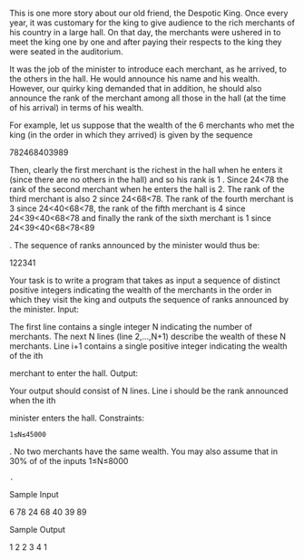 This is one more story about our old friend, the Despotic King. Once every year, it was customary for the king to give audience to the rich merchants of his country in a large hall. On that day, the merchants were ushered in to meet the king one by one and after paying their respects to the king they were seated in the auditorium.

It was the job of the minister to introduce each merchant, as he arrived, to the others in the hall. He would announce his name and his wealth. However, our quirky king demanded that in addition, he should also announce the rank of the merchant among all those in the hall (at the time of his arrival) in terms of his wealth.

For example, let us suppose that the wealth of the 6 merchants who met the king (in the order in which they arrived) is given by the sequence

782468403989

Then, clearly the first merchant is the richest in the hall when he enters it (since there are no others in the hall) and so his rank is 1
. Since 24<78 the rank of the second merchant when he enters the hall is 2. The rank of the third merchant is also 2 since 24<68<78. The rank of the fourth merchant is 3 since 24<40<68<78, the rank of the fifth merchant is 4 since 24<39<40<68<78 and finally the rank of the sixth merchant is 1 since 24<39<40<68<78<89

. The sequence of ranks announced by the minister would thus be:

122341

Your task is to write a program that takes as input a sequence of distinct positive integers indicating the wealth of the merchants in the order in which they visit the king and outputs the sequence of ranks announced by the minister.
Input:

The first line contains a single integer N
indicating the number of merchants. The next N lines (line 2,...,N+1) describe the wealth of these N merchants. Line i+1 contains a single positive integer indicating the wealth of the ith

merchant to enter the hall.
Output:

Your output should consist of N
lines. Line i should be the rank announced when the ith

minister enters the hall.
Constraints:

    1≤N≤45000

.
No two merchants have the same wealth.
You may also assume that in 30%
of of the inputs 1≤N≤8000

    .

Sample Input

6
78
24
68
40
39
89

Sample Output

1
2
2
3
4
1
